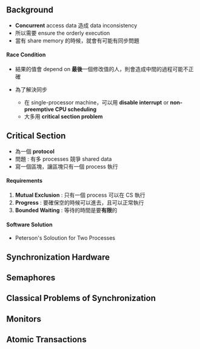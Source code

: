 ## Background 
+ **Concurrent** access data 造成 data inconsistency
+ 所以需要 ensure the orderly execution
+ 當有 share memory 的時候，就會有可能有同步問題

#### Race Condition
+ 結果的值會 depend on **最後**一個修改值的人，則會造成中間的過程可能不正確

+ 為了解決同步
	+ 在 single-processor machine，可以用 **disable interrupt** or **non-preemptive CPU scheduling**
	+ 大多用 **critical section problem**

## Critical Section
+ 為一個 **protocol**
+ 問題 : 有多 processes 競爭 shared data
+ 寫一個區塊，讓區塊只有一個 process 執行

#### Requirements
1. **Mutual Exclusion** : 只有一個 process 可以在 CS 執行
2. **Progress** : 要確保空的時候可以進去，且可以正常執行
3. **Bounded Waiting** : 等待的時間是要**有限**的

#### Software Solution
+ Peterson's Soloution for Two Processes

## Synchronization Hardware


## Semaphores


## Classical Problems of Synchronization


## Monitors


## Atomic Transactions